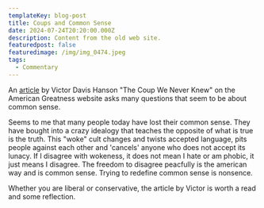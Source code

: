 ```yaml
---
templateKey: blog-post
title: Coups and Common Sense
date: 2024-07-24T20:20:00.000Z
description: Content from the old web site.
featuredpost: false
featuredimage: /img/img_0474.jpeg
tags:
  - Commentary
---
```

An [article](https://amgreatness.com/2023/01/05/the-coup-we-never-knew/) by Victor Davis Hanson "The Coup We Never Knew" on the American Greatness website asks many questions that seem to be about common sense.  

Seems to me that many people today have lost their common sense.  They have bought into a crazy idealogy that teaches the opposite of what is true is the truth.  This "woke" cult changes and twists accepted language, pits people against each other and 'cancels' anyone who does not accept its lunacy. If I disagree with wokeness, it does not mean I hate or am phobic, it just means I disagree. The freedom to disagree peacfully is the american way and is common sense. Trying to redefine common sense is nonsence.

Whether you are liberal or conservative, the article by Victor is worth a read and some reflection.
